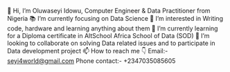 👋 Hi, I’m Oluwaseyi Idowu, Computer Engineer & Data Practitioner from Nigeria
📚 I’m currently focusing on Data Science
👀 I’m interested in Writing code, hardware and learning anything about them
🌱 I’m currently learning for a Diploma certificate in AltSchool Africa School of Data (SOD)
💞️ I’m looking to collaborate on solving Data related issues and to participate in Data development project
📫 How to reach me 👇
    Email:- seyi4world@gmail.com
    Phone contact:- +2347035085605
